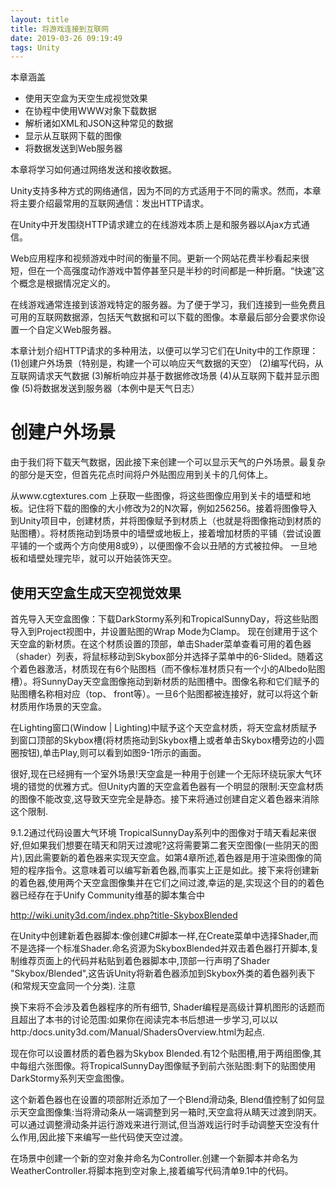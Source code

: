 ```yaml
---
layout: title
title: 将游戏连接到互联网
date: 2019-03-26 09:19:49
tags: Unity
---
```

本章涵盖
* 使用天空盒为天空生成视觉效果
* 在协程中使用WWW对象下载数据
* 解析诸如XML和JSON这种常见的数据
* 显示从互联网下载的图像
* 将数据发送到Web服务器

<!--more-->

本章将学习如何通过网络发送和接收数据。

Unity支持多种方式的网络通信，因为不同的方式适用于不同的需求。然而，本章将主要介绍最常用的互联网通信：发出HTTP请求。

在Unity中开发围绕HTTP请求建立的在线游戏本质上是和服务器以Ajax方式通信。

Web应用程序和视频游戏中时间的衡量不同。更新一个网站花费半秒看起来很短，但在一个高强度动作游戏中暂停甚至只是半秒的时间都是一种折磨。“快速”这个概念是根据情况定义的。

在线游戏通常连接到该游戏特定的服务器。为了便于学习，我们连接到一些免费且可用的互联网数据源，包括天气数据和可以下载的图像。本章最后部分会要求你设置一个自定义Web服务器。

本章计划介绍HTTP请求的多种用法，以便可以学习它们在Unity中的工作原理：
(1)创建户外场景（特别是，构建一个可以响应天气数据的天空）
(2)编写代码，从互联网请求天气数据
(3)解析响应并基于数据修改场景
(4)从互联网下载并显示图像
(5)将数据发送到服务器（本例中是天气日志）

# 创建户外场景
由于我们将下载天气数据，因此接下来创建一个可以显示天气的户外场景。最复杂的部分是天空，但首先花点时间将户外贴图应用到关卡的几何体上。

从www.cgtextures.com 上获取一些图像，将这些图像应用到关卡的墙壁和地板。记住将下载的图像的大小修改为2的N次幂，例如256256。接着将图像导入到Unity项目中，创建材质，并将图像赋予到材质上（也就是将图像拖动到材质的贴图槽）。将材质拖动到场景中的墙壁或地板上，接着增加材质的平铺（尝试设置平铺的一个或两个方向使用8或9），以便图像不会以丑陋的方式被拉伸。
一旦地板和墙壁处理完毕，就可以开始装饰天空。

## 使用天空盒生成天空视觉效果

首先导入天空盒图像：下载DarkStormy系列和TropicalSunnyDay，将这些贴图导入到Project视图中，并设置贴图的Wrap Mode为Clamp。
现在创建用于这个天空盒的新材质。在这个材质设置的顶部，单击Shader菜单查看可用的着色器（shader）列表，将鼠标移动到Skybox部分并选择子菜单中的6-Slided。随着这个着色器激活，材质现在有6个贴图档（而不像标准材质只有一个小的Albedo贴图槽）。将SunnyDay天空盒图像拖动到新材质的贴图槽中。图像名称和它们赋予的贴图槽名称相对应（top、 front等）。一旦6个贴图都被连接好，就可以将这个新材质用作场景的天空盒。

在Lighting窗口(Window | Lighting)中赋予这个天空盒材质，将天空盒材质赋予到窗口顶部的Skybox槽(将材质拖动到Skybox槽上或者单击Skybox槽旁边的小圆圈按钮),单击Play,则可以看到如图9-1所示的画面。

很好,现在已经拥有一个室外场景!天空盒是一种用于创建一个无际环绕玩家大气环境的错觉的优雅方式。但Unity内置的天空盒着色器有一个明显的限制:天空盒材质的图像不能改变,这导致天空完全是静态。接下来将通过创建自定义着色器来消除这个限制.

9.1.2通过代码设置大气环境
TropicalSunnyDay系列中的图像对于晴天看起来很好,但如果我们想要在晴天和阴天过渡呢?这将需要第二套天空图像(一些阴天的图片),因此需要新的着色器来实现天空盒。如第4章所述,着色器是用于渲染图像的简短的程序指令。这意味着可以编写新着色器,而事实上正是如此。接下来将创建新的着色器,使用两个天空盒图像集并在它们之间过渡,幸运的是,实现这个目的的着色器已经存在于Unify Community维基的脚本集合中

http://wiki.unity3d.com/index.php?title-SkyboxBlended

在Unity中创建新着色器脚本:像创建C#脚本一样,在Create菜单中选择Shader,而不是选择一个标准Shader.命名资源为SkyboxBlended并双击着色器打开脚本,复制维荐页面上的代码并粘贴到着色器脚本中,顶部一行声明了Shader "Skybox/Blended",这告诉Unity将新着色器添加到Skybox外类的着色器列表下(和常规天空盒同一个分类).
注意

换下来将不会涉及着色器程序的所有细节, Shader编程是高级计算机图形的话题而且超出了本书的讨论范围:如果你在阅读完本书后想进一步学习,可以以http:/docs.unity3d.com/Manual/ShadersOverview.html为起点.

现在你可以设置材质的着色器为Skybox Blended.有12个贴图槽,用于两组图像,其中每组六张图像。将TropicalSunnyDay图像赋予到前六张贴图:剩下的贴图使用DarkStormy系列天空盒图像。

这个新着色器也在设置的项部附近添加了一个Blend滑动条, Blend值控制了如何显示天空盒图像集:当将滑动条从一端调整到另一箱时,天空盒将从睛天过渡到阴天。可以通过调整滑动条并运行游戏来进行测试,但当游戏运行时手动调整天空没有什么作用,因此接下来编写一些代码使天空过渡。

在场景中创建一个新的空对象并命名为Controller.创建一个新脚本并命名为WeatherController.将脚本拖到空对象上,接着编写代码清单9.1中的代码。
